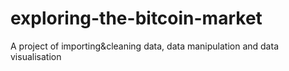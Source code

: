 # exploring-the-bitcoin-market
A project of importing&amp;cleaning data, data manipulation and data visualisation
